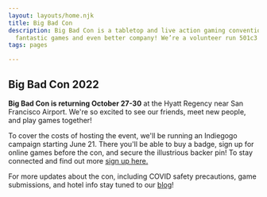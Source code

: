 ```yaml
---
layout: layouts/home.njk
title: Big Bad Con
description: Big Bad Con is a tabletop and live action gaming convention featuring
  fantastic games and even better company! We’re a volunteer run 501c3 non-profit!
tags: pages

---
```

## Big Bad Con 2022

**Big Bad Con is returning October 27-30** at the Hyatt Regency near San Francisco Airport. We're so excited to see our friends, meet new people, and play games together! 

To cover the costs of hosting the event, we'll be running an Indiegogo campaign starting June 21. There you'll be able to buy a badge, sign up for online games before the con, and secure the illustrious backer pin! To stay connected and find out more [sign up here.](https://igg.me/at/bigbadcon2022)

For more updates about the con, including COVID safety precautions, game submissions, and hotel info stay tuned to our [blog](/blog)!